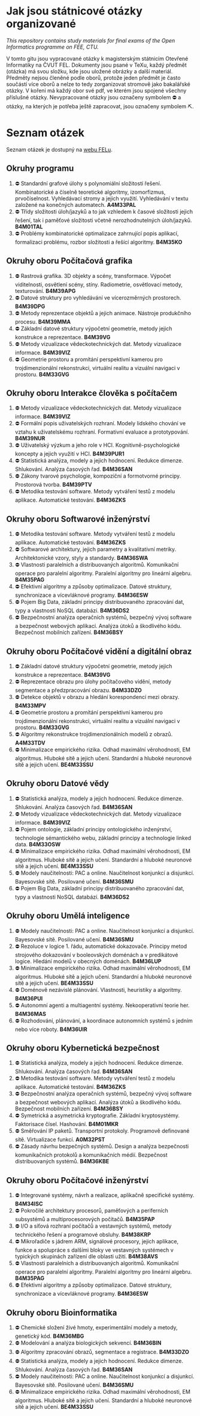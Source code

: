 # Jak jsou státnicové otázky organizované
*This repository contains study materials for final exams of the Open Informatics programme on FEE, CTU.*

V tomto gitu jsou vypracované otázky k magisterským státnicím Otevřené Informatiky na ČVUT FEL. Dokumenty jsou psané v TeXu, každý předmět (otázka) má svou složku, kde jsou uložené obrázky a další materiál. Předměty nejsou členěné podle oborů, protože jeden předmět je často součástí více oborů a nelze to tedy zorganizovat stromově jako bakalářské otázky. V kořeni má každý obor své pdf, ve kterém jsou spojené všechny příslušné otázky. Nevypracované otázky jsou označeny symbolem ⛔ a otázky, na kterých je potřeba ještě zapracovat, jsou označeny symbolem ⛏️.

# Seznam otázek
Seznam otázek je dostupný na [webu FELu](http://www.fel.cvut.cz/cz/education/master/topicsOI2016.html).

## Okruhy programu
1. ⛔ Standardní grafové úlohy s polynomiální složitostí řešení. Kombinatorické a číselně teoretické algoritmy, izomorfizmus, prvočíselnost. Vyhledávací stromy a jejich využití. Vyhledávání v textu založené na konečných automatech. **A4M33PAL**
2. ⛔ Třídy složitosti úloh/jazyků a to jak vzhledem k časové složitosti jejich řešení, tak i paměťové složitosti včetně nerozhodnutelných úloh/jazyků. **B4M01TAL**
3. ⛔ Problémy kombinatorické optimalizace zahrnující popis aplikací, formalizaci problému, rozbor složitosti a řešící algoritmy. **B4M35KO**

## Okruhy oboru Počítačová grafika
1. ⛔ Rastrová grafika. 3D objekty a scény, transformace. Výpočet viditelnosti, osvětlení scény, stíny. Radiometrie, osvětlovací metody, texturování. **B4M39APG**
2. ⛔ Datové struktury pro vyhledávání ve vícerozměrných prostorech. **B4M39DPG**
3. ⛔ Metody reprezentace objektů a jejich animace. Nástroje produkčního procesu. **B4M39MMA**
4. ⛔ Základní datové struktury výpočetní geometrie, metody jejich konstrukce a reprezentace. **B4M39VG**
5. ⛔ Metody vizualizace vědeckotechnických dat. Metody vizualizace informace. **B4M39VIZ**
6. ⛔ Geometrie prostoru a promítání perspektivní kamerou pro trojdimenzionální rekonstrukci, virtuální realitu a vizuální navigaci v prostoru. **B4M33GVG**

## Okruhy oboru Interakce člověka s počítačem
1. ⛔ Metody vizualizace vědeckotechnických dat. Metody vizualizace informace. **B4M39VIZ**
2. ⛔ Formální popis uživatelských rozhraní. Modely lidského chování ve vztahu k uživatelskému rozhraní. Formativní evaluace a prototypování. **B4M39NUR**
3. ⛔ Uživatelský výzkum a jeho role v HCI. Kognitivně-psychologické koncepty a jejich využití v HCI. **B4M39PUR1**
4. ⛔ Statistická analýza, modely a jejich hodnocení. Redukce dimenze. Shlukování. Analýza časových řad. **B4M36SAN**
5. ⛔ Zákony tvarové psychologie, kompoziční a formotvorné principy. Prostorová tvorba. **B4M39PTV**
6. ⛔ Metodika testování software. Metody vytváření testů z modelu aplikace. Automatické testování. **B4M36ZKS**

## Okruhy oboru Softwarové inženýrství
1. ⛔ Metodika testování software. Metody vytváření testů z modelu aplikace. Automatické testování. **B4M36ZKS**
2. ⛔ Softwarové architektury, jejich parametry a kvalitativní metriky. Architektonické vzory, styly a standardy. **B4M36SWA**
3. ⛔ Vlastnosti paralelních a distribuovaných algoritmů. Komunikační operace pro paralelní algoritmy. Paralelní algoritmy pro lineární algebru. **B4M35PAG**
4. ⛔ Efektivní algoritmy a způsoby optimalizace. Datové struktury, synchronizace a vícevláknové programy. **B4M36ESW**
5. ⛔ Pojem Big Data, základní principy distribuovaného zpracování dat, typy a vlastnosti NoSQL databází. **B4M36DS2**
6. ⛔ Bezpečnostní analýza operačních systémů, bezpečný vývoj software a bezpečnost webových aplikací. Analýza útoků a škodlivého kódu. Bezpečnost mobilních zařízení. **B4M36BSY**

## Okruhy oboru Počítačové vidění a digitální obraz
1. ⛔ Základní datové struktury výpočetní geometrie, metody jejich konstrukce a reprezentace. **B4M39VG**
2. ⛔ Reprezentace obrazu pro úlohy počítačového vidění, metody segmentace a předzpracování obrazu. **B4M33DZO**
3. ⛔ Detekce objektů v obrazu a hledání korespondencí mezi obrazy. **B4M33MPV**
4. ⛔ Geometrie prostoru a promítání perspektivní kamerou pro trojdimenzionální rekonstrukci, virtuální realitu a vizuální navigaci v prostoru. **B4M33GVG**
5. ⛔ Algoritmy rekonstrukce trojdimenzionálních modelů z obrazů. **A4M33TDV**
6. ⛔ Minimalizace empirického rizika. Odhad maximální věrohodnosti, EM algoritmus. Hluboké sítě a jejich učení. Standardní a hluboké neuronové sítě a jejich učení. **BE4M33SSU**

## Okruhy oboru Datové vědy
1. ⛔ Statistická analýza, modely a jejich hodnocení. Redukce dimenze. Shlukování. Analýza časových řad. **B4M36SAN**
2. ⛔ Metody vizualizace vědeckotechnických dat. Metody vizualizace informace. **B4M39VIZ**
3. ⛔ Pojem ontologie, základní principy ontologického inženýrství, technologie sémantického webu, základní principy a technologie linked data. **B4M33OSW**
4. ⛔ Minimalizace empirického rizika. Odhad maximální věrohodnosti, EM algoritmus. Hluboké sítě a jejich učení. Standardní a hluboké neuronové sítě a jejich učení. **BE4M33SSU**
5. ⛔ Modely naučitelnosti: PAC a online. Naučitelnost konjunkcí a disjunkcí. Bayesovské sítě. Posilované učení. **B4M36SMU**
6. ⛔ Pojem Big Data, základní principy distribuovaného zpracování dat, typy a vlastnosti NoSQL databází. **B4M36DS2**

## Okruhy oboru Umělá inteligence
1. ⛔ Modely naučitelnosti: PAC a online. Naučitelnost konjunkcí a disjunkcí. Bayesovské sítě. Posilované učení. **B4M36SMU**
2. ⛔ Rezoluce v logice 1. řádu, automatické dokazovače. Principy metod strojového dokazování v booleovských doménách a v predikátové logice. Hledání modelů v obecných doménách. **B4M36LUP**
3. ⛔ Minimalizace empirického rizika. Odhad maximální věrohodnosti, EM algoritmus. Hluboké sítě a jejich učení. Standardní a hluboké neuronové sítě a jejich učení. **BE4M33SSU**
4. ⛔ Doménově nezávislé plánování. Vlastnosti, heuristiky a algoritmy. **B4M36PUI**
5. ⛔ Autonomní agenti a multiagentní systémy. Nekooperativní teorie her. **B4M36MAS**
6. ⛔ Rozhodování, plánování, a koordinace autonomních systémů s jedním nebo více roboty. **B4M36UIR**

## Okruhy oboru Kybernetická bezpečnost
1. ⛔ Statistická analýza, modely a jejich hodnocení. Redukce dimenze. Shlukování. Analýza časových řad. **B4M36SAN**
2. ⛔ Metodika testování software. Metody vytváření testů z modelu aplikace. Automatické testování. **B4M36ZKS**
3. ⛔ Bezpečnostní analýza operačních systémů, bezpečný vývoj software a bezpečnost webových aplikací. Analýza útoků a škodlivého kódu. Bezpečnost mobilních zařízení. **B4M36BSY**
4. ⛔ Symetrická a asymetrická kryptografie. Základní kryptosystémy. Faktorisace čísel. Hashování. **B4M01MKR**
5. ⛔ Směřování IP paketů. Transportní protokoly. Programově definované sítě. Virtualizace funkcí. **A0M32PST**
6. ⛔ Zásady návrhu bezpečných systémů. Design a analýza bezpečnosti komunikačních protokolů a komunikačních médií. Bezpečnost distribuovaných systémů. **B4M36KBE**

## Okruhy oboru Počítačové inženýrství
1. ⛔ Integrované systémy, návrh a realizace, aplikačně specifické systémy. **B4M34ISC**
2. ⛔ Pokročilé architektury procesorů, paměťových a periferních subsystémů a multiprocesorových počítačů. **B4M35PAP**
3. ⛔ I/O a síťová rozhraní počítačů a vestavných systémů, metody technického řešení a programové obsluhy. **B4M38KRP**
4. ⛔ Mikrořadiče s jádrem ARM, signálové procesory, jejich aplikace, funkce a spolupráce s dalšími bloky ve vestavných systémech v typických skupinách zařízení dle oblasti užití. **B4M38AVS**
5. ⛔ Vlastnosti paralelních a distribuovaných algoritmů. Komunikační operace pro paralelní algoritmy. Paralelní algoritmy pro lineární algebru. **B4M35PAG**
6. ⛔ Efektivní algoritmy a způsoby optimalizace. Datové struktury, synchronizace a vícevláknové programy. **B4M36ESW**

## Okruhy oboru Bioinformatika
1. ⛔ Chemické složení živé hmoty, experimentální modely a metody, genetický kód. **B4M36MBG**
2. ⛔ Modelování a analýza biologických sekvencí. **B4M36BIN**
3. ⛔ Algoritmy zpracování obrazů, segmentace a registrace. **B4M33DZO**
4. ⛔ Statistická analýza, modely a jejich hodnocení. Redukce dimenze. Shlukování. Analýza časových řad. **B4M36SAN**
5. ⛔ Modely naučitelnosti: PAC a online. Naučitelnost konjunkcí a disjunkcí. Bayesovské sítě. Posilované učení. **B4M36SMU**
6. ⛔ Minimalizace empirického rizika. Odhad maximální věrohodnosti, EM algoritmus. Hluboké sítě a jejich učení. Standardní a hluboké neuronové sítě a jejich učení. **BE4M33SSU**
